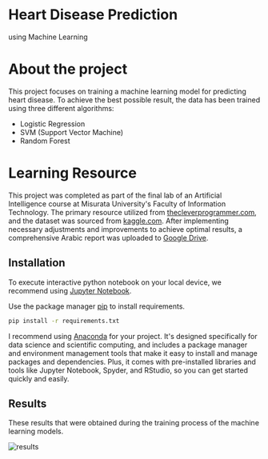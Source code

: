 # Heart Disease Prediction

using Machine Learning
# About the project

This project focuses on training a machine learning model for predicting heart disease. To achieve the best possible result, the data has been trained using three different algorithms:
* Logistic Regression
* SVM (Support Vector Machine)
* Random Forest




# Learning Resource

This project was completed as part of the final lab of an Artificial Intelligence course at Misurata University's Faculty of Information Technology. The primary resource utilized from [thecleverprogrammer.com](https://thecleverprogrammer.com/2020/11/10/heart-disease-prediction-using-machine-learning), and the dataset was sourced from [kaggle.com](https://www.kaggle.com/datasets/johnsmith88/heart-disease-dataset). After implementing necessary adjustments and improvements to achieve optimal results, a comprehensive Arabic report was uploaded to [ Google Drive](https://docs.google.com/document/d/1v62QrMNJe7GEWeeinV9ewi-mqjMWfpFBnR80F6XT8M0/edit?usp=sharing).

## Installation

To execute interactive python notebook on your local device, we recommend using [Jupyter Notebook](https://jupyter.org/).

Use the package manager [pip](https://pip.pypa.io/en/stable/) to install requirements.

```bash
pip install -r requirements.txt
```
I recommend using [Anaconda](https://www.anaconda.com/download) for your project. It's designed specifically for data science and scientific computing, and includes a package manager and environment management tools that make it easy to install and manage packages and dependencies. Plus, it comes with pre-installed libraries and tools like Jupyter Notebook, Spyder, and RStudio, so you can get started quickly and easily.

## Results
These results that were obtained during the training process of the machine learning models.

![results](https://img.firas.ly/ai.png)